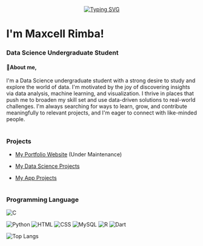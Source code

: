 <p align='center'>
<a href="https://git.io/typing-svg"><img src="https://readme-typing-svg.herokuapp.com?font=Tiny5&size=40&duration=3000&pause=1000&color=D9984E&center=true&vCenter=true&width=500&lines=Welcome+to+my+Github+page" alt="Typing SVG" /></a>
</p>

# I'm Maxcell Rimba!

### Data Science Undergraduate Student

#### :boy:About me,

I'm a Data Science undergraduate student with a strong desire to study and explore the world of data. I'm motivated by the joy of discovering insights via data analysis, machine learning, and visualization. I thrive in places that push me to broaden my skill set and use data-driven solutions to real-world challenges. I'm always searching for ways to learn, grow, and contribute meaningfully to relevant projects, and I'm eager to connect with like-minded people.

#

### Projects

- [My Portfolio Website]() (Under Maintenance)
 
- [My Data Science Projects](https://github.com/SNRxCode/MR-Data-Science-Projects)

- [My App Projects](https://github.com/SNRxCode/MyItinerary)

#

### Programming Language
![C](https://img.shields.io/badge/C-%23A8B9CC?style=for-the-badge&logo=C&logoColor=%23A8B9CC&labelColor=%23000000)

![Python](https://img.shields.io/badge/python-4B8BBE?style=for-the-badge&logo=python&labelColor=black)
![HTML](https://img.shields.io/badge/html-E34C26?style=for-the-badge&logo=html5&labelColor=black)
![CSS](https://img.shields.io/badge/css-25A1E0?style=for-the-badge&logo=css3&logoColor=25A1E0&labelColor=black)
![MySQL](https://img.shields.io/badge/sql-00758F?style=for-the-badge&logo=mysql&logoColor=00758F&logoSize=auto&labelColor=black)
![R](https://img.shields.io/badge/r-%2325598a?style=for-the-badge&logo=r&logoColor=%2325598a&logoSize=auto&labelColor=black)
![Dart](https://img.shields.io/badge/Dart-%230175C2?style=for-the-badge&logo=Dart&logoColor=%230175C2&labelColor=%23000000)

![Top Langs](https://github-readme-stats.vercel.app/api/top-langs/?username=SNRxCode&theme=dark&layout=compact)
